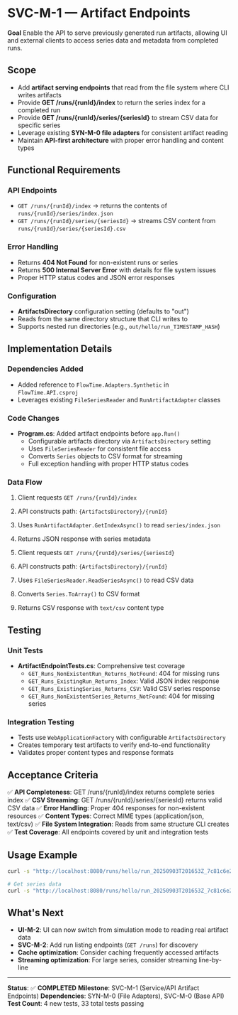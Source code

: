# SVC-M-1 — Artifact Endpoints

**Goal**
Enable the API to serve previously generated run artifacts, allowing UI and external clients to access series data and metadata from completed runs.

## Scope

* Add **artifact serving endpoints** that read from the file system where CLI writes artifacts
* Provide **GET /runs/{runId}/index** to return the series index for a completed run
* Provide **GET /runs/{runId}/series/{seriesId}** to stream CSV data for specific series
* Leverage existing **SYN-M-0 file adapters** for consistent artifact reading
* Maintain **API-first architecture** with proper error handling and content types

## Functional Requirements

### API Endpoints

* `GET /runs/{runId}/index` → returns the contents of `runs/{runId}/series/index.json`
* `GET /runs/{runId}/series/{seriesId}` → streams CSV content from `runs/{runId}/series/{seriesId}.csv`

### Error Handling

* Returns **404 Not Found** for non-existent runs or series
* Returns **500 Internal Server Error** with details for file system issues
* Proper HTTP status codes and JSON error responses

### Configuration

* **ArtifactsDirectory** configuration setting (defaults to "out")
* Reads from the same directory structure that CLI writes to
* Supports nested run directories (e.g., `out/hello/run_TIMESTAMP_HASH`)

## Implementation Details

### Dependencies Added

* Added reference to `FlowTime.Adapters.Synthetic` in `FlowTime.API.csproj`
* Leverages existing `FileSeriesReader` and `RunArtifactAdapter` classes

### Code Changes

* **Program.cs**: Added artifact endpoints before `app.Run()`
  * Configurable artifacts directory via `ArtifactsDirectory` setting
  * Uses `FileSeriesReader` for consistent file access
  * Converts `Series` objects to CSV format for streaming
  * Full exception handling with proper HTTP status codes

### Data Flow

1. Client requests `GET /runs/{runId}/index`
2. API constructs path: `{ArtifactsDirectory}/{runId}`
3. Uses `RunArtifactAdapter.GetIndexAsync()` to read `series/index.json`
4. Returns JSON response with series metadata

1. Client requests `GET /runs/{runId}/series/{seriesId}`
2. API constructs path: `{ArtifactsDirectory}/{runId}`
3. Uses `FileSeriesReader.ReadSeriesAsync()` to read CSV data
4. Converts `Series.ToArray()` to CSV format
5. Returns CSV response with `text/csv` content type

## Testing

### Unit Tests

* **ArtifactEndpointTests.cs**: Comprehensive test coverage
  * `GET_Runs_NonExistentRun_Returns_NotFound`: 404 for missing runs
  * `GET_Runs_ExistingRun_Returns_Index`: Valid JSON index response
  * `GET_Runs_ExistingSeries_Returns_CSV`: Valid CSV series response
  * `GET_Runs_NonExistentSeries_Returns_NotFound`: 404 for missing series

### Integration Testing

* Tests use `WebApplicationFactory` with configurable `ArtifactsDirectory`
* Creates temporary test artifacts to verify end-to-end functionality
* Validates proper content types and response formats

## Acceptance Criteria

✅ **API Completeness**: GET /runs/{runId}/index returns complete series index
✅ **CSV Streaming**: GET /runs/{runId}/series/{seriesId} returns valid CSV data
✅ **Error Handling**: Proper 404 responses for non-existent resources
✅ **Content Types**: Correct MIME types (application/json, text/csv)
✅ **File System Integration**: Reads from same structure CLI creates
✅ **Test Coverage**: All endpoints covered by unit and integration tests

## Usage Example

```bash
curl -s "http://localhost:8080/runs/hello/run_20250903T201653Z_7c81c6e2/index" | jq .

# Get series data
curl -s "http://localhost:8080/runs/hello/run_20250903T201653Z_7c81c6e2/series/served@SERVED@DEFAULT"
```

## What's Next

* **UI-M-2**: UI can now switch from simulation mode to reading real artifact data
* **SVC-M-2**: Add run listing endpoints (`GET /runs`) for discovery
* **Cache optimization**: Consider caching frequently accessed artifacts
* **Streaming optimization**: For large series, consider streaming line-by-line

---

**Status**: ✅ **COMPLETED**
**Milestone**: SVC-M-1 (Service/API Artifact Endpoints)
**Dependencies**: SYN-M-0 (File Adapters), SVC-M-0 (Base API)
**Test Count**: 4 new tests, 33 total tests passing
